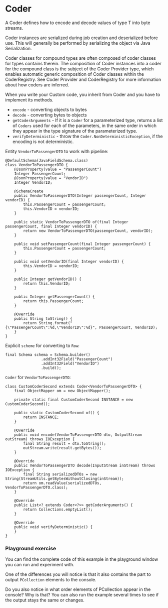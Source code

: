 <!--
Licensed under the Apache License, Version 2.0 (the "License");
you may not use this file except in compliance with the License.
You may obtain a copy of the License at

http://www.apache.org/licenses/LICENSE-2.0

Unless required by applicable law or agreed to in writing, software
distributed under the License is distributed on an "AS IS" BASIS,
WITHOUT WARRANTIES OR CONDITIONS OF ANY KIND, either express or implied.
See the License for the specific language governing permissions and
limitations under the License.
-->

# Coder

A Coder<T> defines how to encode and decode values of type T into byte streams.

Coder instances are serialized during job creation and deserialized before use. This will generally be performed by serializing the object via Java Serialization.

Coder classes for compound types are often composed of coder classes for types contains therein. The composition of Coder instances into a coder for the compound class is the subject of the Coder Provider type, which enables automatic generic composition of Coder classes within the CoderRegistry. See Coder Provider and CoderRegistry for more information about how coders are inferred.

When you write your Custom code, you inherit from Coder and you have to implement its methods.
* `encode` - converting objects to bytes
* `decode` - converting bytes to objects
* `getCoderArguments` - If it is a `Coder` for a parameterized type, returns a list of `Coders` used for each of the parameters, in the same order in which they appear in the type signature of the parameterized type.
* `verifyDeterministic` - throw the `Coder.NonDeterministicException`, if the encoding is not deterministic.

Entity `VendorToPassengerDTO` to work with pipeline:

```
@DefaultSchema(JavaFieldSchema.class)
class VendorToPassengerDTO {
    @JsonProperty(value = "PassengerCount")
    Integer PassengerCount;
    @JsonProperty(value = "VendorID")
    Integer VendorID;

    @SchemaCreate
    public VendorToPassengerDTO(Integer passengerCount, Integer vendorID) {
        this.PassengerCount = passengerCount;
        this.VendorID = vendorID;
    }

    public static VendorToPassengerDTO of(final Integer passengerCount, final Integer vendorID) {
        return new VendorToPassengerDTO(passengerCount, vendorID);
    }

    public void setPassengerCount(final Integer passengerCount) {
        this.PassengerCount = passengerCount;
    }

    public void setVendorID(final Integer vendorID) {
        this.VendorID = vendorID;
    }

    public Integer getVendorID() {
        return this.VendorID;
    }

    public Integer getPassengerCount() {
        return this.PassengerCount;
    }

    @Override
    public String toString() {
        return String.format("{\"PassengerCount\":%d,\"VendorID\":%d}", PassengerCount, VendorID);
    }
}
```

Explicit `scheme` for converting to `Row`:
```
final Schema schema = Schema.builder()
                .addInt32Field("PassengerCount")
                .addInt32Field("VendorID")
                .build();
```

`Coder` for `VendorToPassengerDTO`:
```
class CustomCoderSecond extends Coder<VendorToPassengerDTO> {
    final ObjectMapper om = new ObjectMapper();

    private static final CustomCoderSecond INSTANCE = new CustomCoderSecond();

    public static CustomCoderSecond of() {
        return INSTANCE;
    }

    @Override
    public void encode(VendorToPassengerDTO dto, OutputStream outStream) throws IOException {
        final String result = dto.toString();
        outStream.write(result.getBytes());
    }

    @Override
    public VendorToPassengerDTO decode(InputStream inStream) throws IOException {
        final String serializedDTOs = new String(StreamUtils.getBytesWithoutClosing(inStream));
        return om.readValue(serializedDTOs, VendorToPassengerDTO.class);
    }

    @Override
    public List<? extends Coder<?>> getCoderArguments() {
        return Collections.emptyList();
    }

    @Override
    public void verifyDeterministic() {
    }
}
```

### Playground exercise

You can find the complete code of this example in the playground window you can run and experiment with.

One of the differences you will notice is that it also contains the part to output `PCollection` elements to the console.

Do you also notice in what order elements of PCollection appear in the console? Why is that? You can also run the example several times to see if the output stays the same or changes.